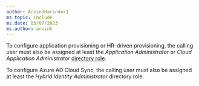 ```yaml
---
author: ArvindHarinder1
ms.topic: include
ms.date: 03/07/2023
ms.author: arvinh
---
```


To configure application provisioning or HR-driven provisioning, the calling user must also be assigned at least the *Application Administrator* or *Cloud Application Administrator* [directory role](/azure/active-directory/roles/permissions-reference).

To configure Azure AD Cloud Sync, the calling user must also be assigned at least the *Hybrid Identity Administrator* directory role.
